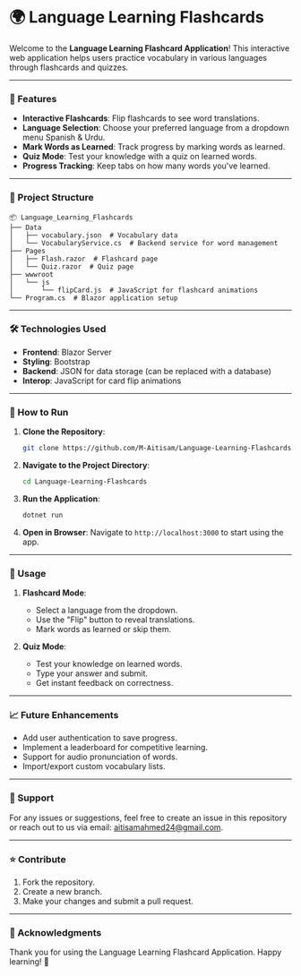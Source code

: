 # 🌍 Language Learning Flashcards

Welcome to the **Language Learning Flashcard Application**! This interactive web application helps users practice vocabulary in various languages through flashcards and quizzes.

---

### 🚀 Features

- **Interactive Flashcards**: Flip flashcards to see word translations.
- **Language Selection**: Choose your preferred language from a dropdown menu Spanish & Urdu.
- **Mark Words as Learned**: Track progress by marking words as learned.
- **Quiz Mode**: Test your knowledge with a quiz on learned words.
- **Progress Tracking**: Keep tabs on how many words you've learned.

---

### 📂 Project Structure

```plaintext
📦 Language_Learning_Flashcards
├── Data
│   ├── vocabulary.json  # Vocabulary data
│   └── VocabularyService.cs  # Backend service for word management
├── Pages
│   ├── Flash.razor  # Flashcard page
│   └── Quiz.razor  # Quiz page
├── wwwroot
│   └── js
│       └── flipCard.js  # JavaScript for flashcard animations
└── Program.cs  # Blazor application setup
```

---

### 🛠️ Technologies Used

- **Frontend**: Blazor Server
- **Styling**: Bootstrap
- **Backend**: JSON for data storage (can be replaced with a database)
- **Interop**: JavaScript for card flip animations

---

### 📝 How to Run

1. **Clone the Repository**:
   ```bash
   git clone https://github.com/M-Aitisam/Language-Learning-Flashcards.git
   ```

2. **Navigate to the Project Directory**:
   ```bash
   cd Language-Learning-Flashcards
   ```

3. **Run the Application**:
   ```bash
   dotnet run
   ```

4. **Open in Browser**:
   Navigate to `http://localhost:3000` to start using the app.

---

### 🧩 Usage

1. **Flashcard Mode**:
   - Select a language from the dropdown.
   - Use the "Flip" button to reveal translations.
   - Mark words as learned or skip them.

2. **Quiz Mode**:
   - Test your knowledge on learned words.
   - Type your answer and submit.
   - Get instant feedback on correctness.

---

### 📈 Future Enhancements

- Add user authentication to save progress.
- Implement a leaderboard for competitive learning.
- Support for audio pronunciation of words.
- Import/export custom vocabulary lists.

---

### 📧 Support

For any issues or suggestions, feel free to create an issue in this repository or reach out to us via email: [aitisamahmed24@gmail.com](mailto:aitisamahmed24@gmail.com).

---

### ⭐ Contribute

1. Fork the repository.
2. Create a new branch.
3. Make your changes and submit a pull request.

---

### 🌟 Acknowledgments

Thank you for using the Language Learning Flashcard Application. Happy learning! 🎉
